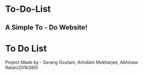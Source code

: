 
# To-Do-List

## A Simple To - Do Website!

# To Do List

Project Made by - Sarang Goutam, Arindam Mukharjee, Abhinaw Ratan(201b380)
